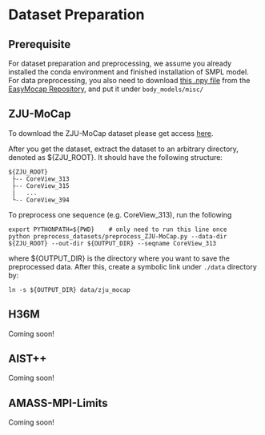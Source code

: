 # Dataset Preparation
## Prerequisite
For dataset preparation and preprocessing, we assume you already installed the conda environment and finished installation of SMPL model. For data preprocessing, you also need to download [this .npy file](https://github.com/zju3dv/EasyMocap/blob/98a229f2ab7647f14ac9693eab00639337274b49/data/smplx/J_regressor_body25.npy) from the [EasyMocap Repository](https://github.com/zju3dv/EasyMocap), and put it under `body_models/misc/`

## ZJU-MoCap
To download the ZJU-MoCap dataset please get access [here](https://github.com/zju3dv/neuralbody/blob/master/INSTALL.md#zju-mocap-dataset).

After you get the dataset, extract the dataset to an arbitrary directory, denoted as ${ZJU_ROOT}. It should have the following structure: 
```
${ZJU_ROOT}
 ├-- CoreView_313
 ├-- CoreView_315
 |   ...
 └-- CoreView_394
```

To preprocess one sequence (e.g. CoreView_313), run the following
```
export PYTHONPATH=${PWD}    # only need to run this line once
python preprocess_datasets/preprocess_ZJU-MoCap.py --data-dir ${ZJU_ROOT} --out-dir ${OUTPUT_DIR} --seqname CoreView_313
```
where ${OUTPUT_DIR} is the directory where you want to save the preprocessed data. After this, create a symbolic link under `./data` directory by:
```
ln -s ${OUTPUT_DIR} data/zju_mocap
```

## H36M
Coming soon!

## AIST++
Coming soon!

## AMASS-MPI-Limits
Coming soon!
